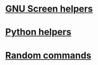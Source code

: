 
# [GNU Screen helpers](./screen/screen.md)

# [Python helpers](./py/py.md)

# [Random commands](./commands.md)